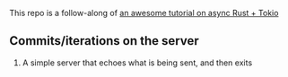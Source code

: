 This repo is a follow-along of
[an awesome tutorial on async Rust + Tokio](https://www.youtube.com/watch?v=Iapc-qGTEBQ)

## Commits/iterations on the server

1. A simple server that echoes what is being sent, and then exits
